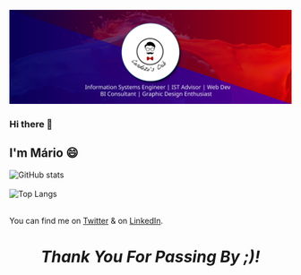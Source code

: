 [![Banner](https://github.com/marovski/marovski/blob/main/header-banner_mc-01.svg)](http://marovski.github.io/)

### Hi there 👋

## I'm Mário 😄 

![GitHub stats](https://github-readme-stats.vercel.app/api?username=marovski&show_icons=true&theme=tokyonight&hide=prs,contribs) <br> <br>
![Top Langs](https://github-readme-stats.vercel.app/api/top-langs/?username=marovski&&layout=compact&hide=tex) <br> <br>


<!--
**marovski/marovski** is a ✨ _special_ ✨ repository because its `README.md` (this file) appears on your GitHub profile.

Here are some ideas to get you started:

- 🔭 I’m currently working on ...
- 🌱 I’m currently learning ...
- 👯 I’m looking to collaborate on ...
- 🤔 I’m looking for help with ...
- 💬 Ask me about ...
- 📫 How to reach me: ...
- 😄 Pronouns: ...
- ⚡ Fun fact: ...
-->

<!-- SOcial media -->

You can find me on [Twitter][1] & on [LinkedIn][2].



<!-- Links to your social media accounts -->

[1]: https://twitter.com/mcardozo_10_
[2]: https://www.linkedin.com/in/m%C3%A1rio-cardoso-84481772/

<h1 align='center'><i>Thank You For Passing By ;)!</i></h1>
